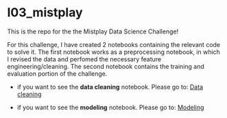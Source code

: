 # I03_mistplay

This is the repo for the the Mistplay Data Science Challenge!

For this challenge, I have created 2 notebooks containing the relevant code to solve it. The first notebook works as a preprocessing notebook, in which I revised the data and perfomed the necessary feature engineering/cleaning. The second notebook contains the training and evaluation portion of the challenge.

- if you want to see the **data cleaning** notebook. Please go to: [Data cleaning](https://github.com/AndresPitta/I03_mistplay/blob/main/src/data_cleaning.ipynb)

- if you want to see the **modeling** notebook. Please go to: [Modeling](https://github.com/AndresPitta/I03_mistplay/blob/main/src/modeling.ipynb)
